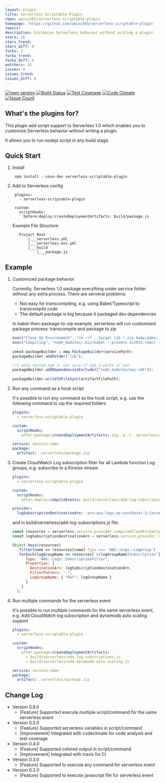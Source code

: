 ```yaml
---
layout: plugin
title: Serverless Scriptable Plugin
repo: weixu365/serverless-scriptable-plugin
homepage: 'https://github.com/weixu365/serverless-scriptable-plugin'
topics: 
description: Customize Serverless behavior without writing a plugin.
stars: 16
stars_trend: 
stars_diff: 0
forks: 3
forks_trend: 
forks_diff: 0
watchers: 16
issues: 0
issues_trend: 
issues_diff: 0
---
```



[![npm version](https://badge.fury.io/js/serverless-scriptable-plugin.svg)](https://badge.fury.io/js/serverless-scriptable-plugin)
[![Build Status](https://travis-ci.org/weixu365/serverless-scriptable-plugin.svg?branch=master)](https://travis-ci.org/weixu365/serverless-scriptable-plugin)
[![Test Coverage](https://codeclimate.com/github/weixu365/serverless-scriptable-plugin/badges/coverage.svg)](https://codeclimate.com/github/weixu365/serverless-scriptable-plugin/coverage)
[![Code Climate](https://codeclimate.com/github/weixu365/serverless-scriptable-plugin/badges/gpa.svg)](https://codeclimate.com/github/weixu365/serverless-scriptable-plugin)
[![Issue Count](https://codeclimate.com/github/weixu365/serverless-scriptable-plugin/badges/issue_count.svg)](https://codeclimate.com/github/weixu365/serverless-scriptable-plugin)


What's the plugins for?
------------------------
This plugin add script support to Serverless 1.0 which enables you to customize Serverless behavior without writing a plugin. 

It allows you to run nodejs script in any build stage.


Quick Start
-------------
1. Install

        npm install --save-dev serverless-scriptable-plugin
        
2. Add to Serverless config 

        plugins:
          - serverless-scriptable-plugin
    
        custom:
          scriptHooks:
            before:deploy:createDeploymentArtifacts: build/package.js

   Example File Structure
       
          Project Root 
              |___serverless.yml
              |___serverless.env.yml
              |___build
                  |___package.js
                  

Example
---------
1. Customized package behavior

   Currently, Serverless 1.0 package everything under service folder without any extra process. 
   There are serveral problems:
   
   - Not easy for transcompiling, e.g. using Babel/Typescript to transcompile code 
   - The default package is big because it packaged dev dependencies

   In babel-then-package-to-zip example, serverless will run customized package process: transcompile and package to zip
   
    ```js
    exec("Clean Up Environment", "rm -rf ._target lib *.zip &amp;&amp; mkdir -p lib");
    exec("Compiling", "node_modules/.bin/babel --presets es2015,react --plugins transform-async-to-generator,transform-runtime,transform-class-properties,transform-flow-strip-types -d lib/ src/");
       
    const packageBuilder = new PackageBuilder(servicePath);
    packageBuilder.addFolder("lib");
    
    //I only tested npm 3, not sure if npm 2 works or not.
    packageBuilder.addDependenciesExclude(["node_modules/aws-sdk"]);
       
    packageBuilder.writeToFileSync(artifactFilePath);
    ```

2. Run any command as a hook script

   It's possible to run any command as the hook script, e.g. use the following command to zip the required folders
 
    ```yml
    plugins:
      - serverless-scriptable-plugin
    
    custom:
      scriptHooks:
        after:package:createDeploymentArtifacts: zip -q -r .serverless/package.zip src node_modules
    
    service: service-name
    package:
      artifact: .serverless/package.zip
    ```
   
3. Create CloudWatch Log subscription filter for all Lambda function Log groups, e.g. subscribe to a Kinesis stream
  
    ```yml
    plugins:
      - serverless-scriptable-plugin
    
    custom:
      scriptHooks:
        after:deploy:compileEvents: build/serverless/add-log-subscriptions.js
    
    provider:
      logSubscriptionDestinationArn: 'arn:aws:logs:ap-southeast-2:{account-id}:destination:'
    ```

    and in build/serverless/add-log-subscriptions.js file:

    ```js
    const resources = serverless.service.provider.compiledCloudFormationTemplate.Resources;
    const logSubscriptionDestinationArn = serverless.service.provider.logSubscriptionDestinationArn;
    
    Object.keys(resources)
      .filter(name => resources[name].Type === 'AWS::Logs::LogGroup')
      .forEach(logGroupName => resources[`${logGroupName}Subscription`] = {
          Type: "AWS::Logs::SubscriptionFilter",
          Properties: {
            DestinationArn: logSubscriptionDestinationArn,
            FilterPattern: ".",
            LogGroupName: { "Ref": logGroupName }
          }
        }
      );
    ```

4. Run multiple commands for the serverless event

   It's possible to run multiple commands for the same serverless event, e.g. Add CloudWatch log subscription and dynamodb auto scaling support

    ```yml
    plugins:
      - serverless-scriptable-plugin
    
    custom:
      scriptHooks:
        after:package:createDeploymentArtifacts: 
          - build/serverless/add-log-subscriptions.js
          - build/serverless/add-dynamodb-auto-scaling.js
    
    service: service-name
    package:
      artifact: .serverless/package.zip
    ```

Change Log
-------------
- Version 0.6.0
  - [Feature] Supported execute multiple script/command for the same serverless event
- Version 0.5.0
  - [Feature] Supported serverless variables in script/command
  - [Improvement] Integrated with codeclimate for code analysis and test coverage
- Version 0.4.0
  - [Feature] Supported colored output in script/command
  - [Improvement] Integrated with travis for CI
- Version 0.3.0
  - [Feature] Supported to execute any command for serverless event
- Version 0.2.0
  - [Feature] Supported to execute javascript file for serverless event
